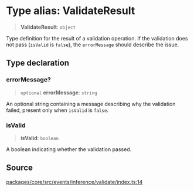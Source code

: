 # Type alias: ValidateResult

> **ValidateResult**: `object`

Type definition for the result of a validation operation.
If the validation does not pass (`isValid` is `false`), the `errorMessage` should describe the issue.

## Type declaration

### errorMessage?

> `optional` **errorMessage**: `string`

An optional string containing a message describing why the validation failed, present only when `isValid` is `false`.

### isValid

> **isValid**: `boolean`

A boolean indicating whether the validation passed.

## Source

[packages/core/src/events/inference/validate/index.ts:14](https://github.com/VictorS67/encre/blob/42c3bddca4be2d23ad959c1c99381eefbf43789c/packages/core/src/events/inference/validate/index.ts#L14)
